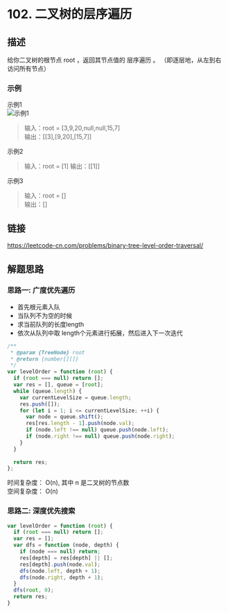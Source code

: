 # 102. 二叉树的层序遍历
## 描述
给你二叉树的根节点 root ，返回其节点值的 层序遍历 。 （即逐层地，从左到右访问所有节点）             

### 示例
示例1   
![示例1](https://img-blog.csdnimg.cn/img_convert/fd6ad6b9ec681705ea9c014e1922d026.png)
> 输入：root = [3,9,20,null,null,15,7]            
> 输出：\[[3],[9,20],[15,7]]              

示例2      
> 输入：root = [1]
> 输出：\[[1]]           

示例3   
> 输入：root = []   
> 输出：[]     
 
## 链接
https://leetcode-cn.com/problems/binary-tree-level-order-traversal/                  

## 解题思路   
### 思路一: 广度优先遍历             
- 首先根元素入队
- 当队列不为空的时候
- 求当前队列的长度length
- 依次从队列中取 length个元素进行拓展，然后进入下一次迭代
```javascript
/**
 * @param {TreeNode} root
 * @return {number[][]}
 */
var levelOrder = function (root) {
  if (root === null) return [];
  var res = [], queue = [root];
  while (queue.length) {
    var currentLevelSize = queue.length;
    res.push([]);
    for (let i = 1; i <= currentLevelSize; ++i) {
      var node = queue.shift();
      res[res.length - 1].push(node.val);
      if (node.left !== null) queue.push(node.left);
      if (node.right !== null) queue.push(node.right);
    }
  }
 
  return res;
};
```
时间复杂度： O(n), 其中 n 是二叉树的节点数     
空间复杂度： O(n)    

### 思路二: 深度优先搜索  
```javascript
var levelOrder = function (root) {
  if (root === null) return [];
  var res = [];
  var dfs = function (node, depth) {
    if (node === null) return;
    res[depth] = res[depth] || [];
    res[depth].push(node.val);
    dfs(node.left, depth + 1);
    dfs(node.right, depth + 1);
  }
  dfs(root, 0);
  return res;
}
```